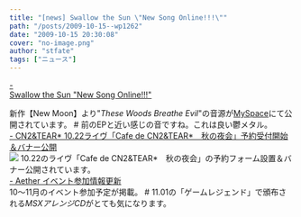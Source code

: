 ```yaml
---
title: "[news] Swallow the Sun \"New Song Online!!!\""
path: "/posts/2009-10-15--wp1262"
date: "2009-10-15 20:30:08"
cover: "no-image.png"
author: "stfate"
tags: ["ニュース"]
---
```


<style type="text/css">
<!--
p {white-space: pre-wrap};
-->
</style>

<a  href="http://www.swallowthesun.net/site/" target="_blank">- Swallow the Sun "New Song Online!!!"</a>
<div >新作【New Moon】より"<em>These Woods Breathe Evil</em>"の音源が<a href="http://www.myspace.com/swallowthesundoom">MySpace</a>にて公開されています。
# 前のEPと近い感じの音ですね。これは良い鬱メタル。</div>
<a  href="http://mure.sakura.ne.jp/yakai/" target="_blank">- CN2&TEAR* 10.22ライヴ「Cafe de CN2&TEAR*　秋の夜会」予約受付開始＆バナー公開</a>
<div ><a href="http://mure.sakura.ne.jp/yakai/"><img src="http://mure.sakura.ne.jp/yakai/banana.jpg"></a>
10.22のライヴ「Cafe de CN2&TEAR*　秋の夜会」の予約フォーム設置＆バナー公開されています。</div>
<a  href="http://www.lkjp.net/" target="_blank">- Aether イベント参加情報更新</a>
<div >10～11月のイベント参加予定が掲載。
# 11.01の「ゲームレジェンド」で頒布される<em>MSXアレンジCD</em>がとても気になります。</div>
